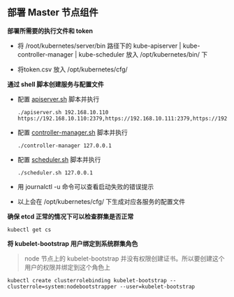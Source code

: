## 部署 Master 节点组件

__部署所需要的执行文件和 token__

- 将 /root/kubernetes/server/bin 路径下的 kube-apiserver | kube-controller-manager | kube-scheduler 放入 /opt/kubernetes/bin/ 下

- 将token.csv 放入 /opt/kubernetes/cfg/

__通过 shell 脚本创建服务与配置文件__

- 配置 [apiserver.sh](https://github.com/lcePolarBear/Kubernetes_Basic_Config_Note/blob/master/config-files/apiserver.sh) 脚本并执行    
    ```
    ./apiserver.sh 192.168.10.110 https://192.168.10.110:2379,https://192.168.10.111:2379,https://192.168.10.112:2379
    ```
- 配置 [controller-manager.sh](https://github.com/lcePolarBear/Kubernetes_Basic_Config_Note/blob/master/config-files/controller-manager.sh) 脚本并执行
    ```
    ./controller-manager 127.0.0.1
    ```
- 配置 [scheduler.sh](https://github.com/lcePolarBear/Kubernetes_Basic_Config_Note/blob/master/config-files/scheduler.sh) 脚本并执行
    ```
    ./scheduler.sh 127.0.0.1
    ```
- 用 journalctl -u 命令可以查看启动失败的错误提示

- 以上会在 /opt/kubernetes/cfg/ 下生成对应各服务的配置文件

__确保 etcd 正常的情况下可以检查群集是否正常__
```
kubectl get cs
```

__将 kubelet-bootstrap 用户绑定到系统群集角色__
>node 节点上的 kubelet-bootstrap 并没有权限创建证书。所以要创建这个用户的权限并绑定到这个角色上 
```
kubectl create clusterrolebinding kubelet-bootstrap --clusterrole=system:nodebootstrapper --user=kubelet-bootstrap
```